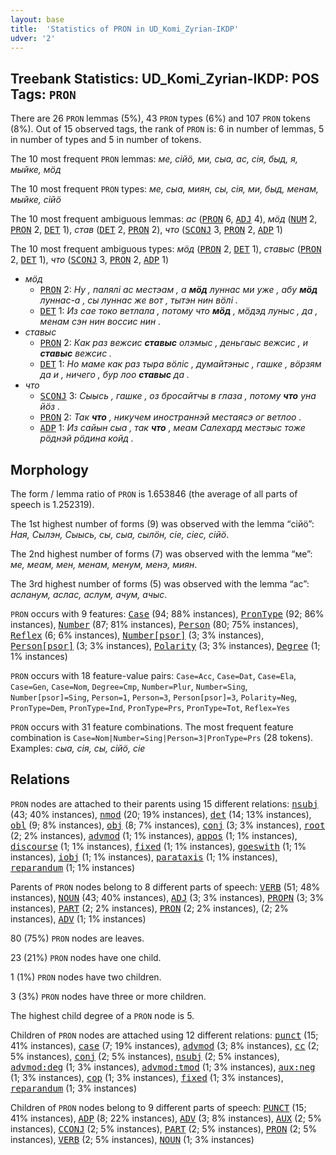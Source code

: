 ```yaml
---
layout: base
title:  'Statistics of PRON in UD_Komi_Zyrian-IKDP'
udver: '2'
---
```


## Treebank Statistics: UD_Komi_Zyrian-IKDP: POS Tags: `PRON`

There are 26 `PRON` lemmas (5%), 43 `PRON` types (6%) and 107 `PRON` tokens (8%).
Out of 15 observed tags, the rank of `PRON` is: 6 in number of lemmas, 5 in number of types and 5 in number of tokens.

The 10 most frequent `PRON` lemmas: <em>ме, сійӧ, ми, сыа, ас, сія, быд, я, мыйке, мӧд</em>

The 10 most frequent `PRON` types:  <em>ме, сыа, миян, сы, сія, ми, быд, менам, мыйке, сійӧ</em>

The 10 most frequent ambiguous lemmas: <em>ас</em> (<tt><a href="kpv_ikdp-pos-PRON.html">PRON</a></tt> 6, <tt><a href="kpv_ikdp-pos-ADJ.html">ADJ</a></tt> 4), <em>мӧд</em> (<tt><a href="kpv_ikdp-pos-NUM.html">NUM</a></tt> 2, <tt><a href="kpv_ikdp-pos-PRON.html">PRON</a></tt> 2, <tt><a href="kpv_ikdp-pos-DET.html">DET</a></tt> 1), <em>став</em> (<tt><a href="kpv_ikdp-pos-DET.html">DET</a></tt> 2, <tt><a href="kpv_ikdp-pos-PRON.html">PRON</a></tt> 2), <em>что</em> (<tt><a href="kpv_ikdp-pos-SCONJ.html">SCONJ</a></tt> 3, <tt><a href="kpv_ikdp-pos-PRON.html">PRON</a></tt> 2, <tt><a href="kpv_ikdp-pos-ADP.html">ADP</a></tt> 1)

The 10 most frequent ambiguous types:  <em>мӧд</em> (<tt><a href="kpv_ikdp-pos-PRON.html">PRON</a></tt> 2, <tt><a href="kpv_ikdp-pos-DET.html">DET</a></tt> 1), <em>ставыс</em> (<tt><a href="kpv_ikdp-pos-PRON.html">PRON</a></tt> 2, <tt><a href="kpv_ikdp-pos-DET.html">DET</a></tt> 1), <em>что</em> (<tt><a href="kpv_ikdp-pos-SCONJ.html">SCONJ</a></tt> 3, <tt><a href="kpv_ikdp-pos-PRON.html">PRON</a></tt> 2, <tt><a href="kpv_ikdp-pos-ADP.html">ADP</a></tt> 1)


* <em>мӧд</em>
  * <tt><a href="kpv_ikdp-pos-PRON.html">PRON</a></tt> 2: <em>Ну , палялі ас местэам , а <b>мӧд</b> луннас ми уже , абу <b>мӧд</b> луннас-а , сы луннас же вот , тытэн нин вӧлі .</em>
  * <tt><a href="kpv_ikdp-pos-DET.html">DET</a></tt> 1: <em>Из сае токо ветлала , потому что <b>мӧд</b> , мӧдэд луныс , да , менам сэн нин воссис нин .</em>
* <em>ставыс</em>
  * <tt><a href="kpv_ikdp-pos-PRON.html">PRON</a></tt> 2: <em>Как раз вежсис <b>ставыс</b> олэмыс , деньгаыс вежсис , и <b>ставыс</b> вежсис .</em>
  * <tt><a href="kpv_ikdp-pos-DET.html">DET</a></tt> 1: <em>Но маме как раз тыра вӧліс , думайтэныс , гашке , вӧрзям да и , ничего , бур лоо <b>ставыс</b> да .</em>
* <em>что</em>
  * <tt><a href="kpv_ikdp-pos-SCONJ.html">SCONJ</a></tt> 3: <em>Сыысь , гашке , оз бросайтчы в глаза , потому <b>что</b> уна йӧз .</em>
  * <tt><a href="kpv_ikdp-pos-PRON.html">PRON</a></tt> 2: <em>Так <b>что</b> , никучем иностраннэй местаясэ ог ветлоо .</em>
  * <tt><a href="kpv_ikdp-pos-ADP.html">ADP</a></tt> 1: <em>Из сайын сыа , так <b>что</b> , меам Салехард местэыс тоже рӧднэй рӧдина койд .</em>

## Morphology

The form / lemma ratio of `PRON` is 1.653846 (the average of all parts of speech is 1.252319).

The 1st highest number of forms (9) was observed with the lemma “сійӧ”: <em>Ная, Сылэн, Сыысь, сы, сыа, сылӧн, сіе, сіес, сійӧ</em>.

The 2nd highest number of forms (7) was observed with the lemma “ме”: <em>ме, меам, мен, менам, менум, менэ, миян</em>.

The 3rd highest number of forms (5) was observed with the lemma “ас”: <em>асланум, аслас, аслум, ачум, ачыс</em>.

`PRON` occurs with 9 features: <tt><a href="kpv_ikdp-feat-Case.html">Case</a></tt> (94; 88% instances), <tt><a href="kpv_ikdp-feat-PronType.html">PronType</a></tt> (92; 86% instances), <tt><a href="kpv_ikdp-feat-Number.html">Number</a></tt> (87; 81% instances), <tt><a href="kpv_ikdp-feat-Person.html">Person</a></tt> (80; 75% instances), <tt><a href="kpv_ikdp-feat-Reflex.html">Reflex</a></tt> (6; 6% instances), <tt><a href="kpv_ikdp-feat-Number-psor.html">Number[psor]</a></tt> (3; 3% instances), <tt><a href="kpv_ikdp-feat-Person-psor.html">Person[psor]</a></tt> (3; 3% instances), <tt><a href="kpv_ikdp-feat-Polarity.html">Polarity</a></tt> (3; 3% instances), <tt><a href="kpv_ikdp-feat-Degree.html">Degree</a></tt> (1; 1% instances)

`PRON` occurs with 18 feature-value pairs: `Case=Acc`, `Case=Dat`, `Case=Ela`, `Case=Gen`, `Case=Nom`, `Degree=Cmp`, `Number=Plur`, `Number=Sing`, `Number[psor]=Sing`, `Person=1`, `Person=3`, `Person[psor]=3`, `Polarity=Neg`, `PronType=Dem`, `PronType=Ind`, `PronType=Prs`, `PronType=Tot`, `Reflex=Yes`

`PRON` occurs with 31 feature combinations.
The most frequent feature combination is `Case=Nom|Number=Sing|Person=3|PronType=Prs` (28 tokens).
Examples: <em>сыа, сія, сы, сійӧ, сіе</em>


## Relations

`PRON` nodes are attached to their parents using 15 different relations: <tt><a href="kpv_ikdp-dep-nsubj.html">nsubj</a></tt> (43; 40% instances), <tt><a href="kpv_ikdp-dep-nmod.html">nmod</a></tt> (20; 19% instances), <tt><a href="kpv_ikdp-dep-det.html">det</a></tt> (14; 13% instances), <tt><a href="kpv_ikdp-dep-obl.html">obl</a></tt> (9; 8% instances), <tt><a href="kpv_ikdp-dep-obj.html">obj</a></tt> (8; 7% instances), <tt><a href="kpv_ikdp-dep-conj.html">conj</a></tt> (3; 3% instances), <tt><a href="kpv_ikdp-dep-root.html">root</a></tt> (2; 2% instances), <tt><a href="kpv_ikdp-dep-advmod.html">advmod</a></tt> (1; 1% instances), <tt><a href="kpv_ikdp-dep-appos.html">appos</a></tt> (1; 1% instances), <tt><a href="kpv_ikdp-dep-discourse.html">discourse</a></tt> (1; 1% instances), <tt><a href="kpv_ikdp-dep-fixed.html">fixed</a></tt> (1; 1% instances), <tt><a href="kpv_ikdp-dep-goeswith.html">goeswith</a></tt> (1; 1% instances), <tt><a href="kpv_ikdp-dep-iobj.html">iobj</a></tt> (1; 1% instances), <tt><a href="kpv_ikdp-dep-parataxis.html">parataxis</a></tt> (1; 1% instances), <tt><a href="kpv_ikdp-dep-reparandum.html">reparandum</a></tt> (1; 1% instances)

Parents of `PRON` nodes belong to 8 different parts of speech: <tt><a href="kpv_ikdp-pos-VERB.html">VERB</a></tt> (51; 48% instances), <tt><a href="kpv_ikdp-pos-NOUN.html">NOUN</a></tt> (43; 40% instances), <tt><a href="kpv_ikdp-pos-ADJ.html">ADJ</a></tt> (3; 3% instances), <tt><a href="kpv_ikdp-pos-PROPN.html">PROPN</a></tt> (3; 3% instances), <tt><a href="kpv_ikdp-pos-PART.html">PART</a></tt> (2; 2% instances), <tt><a href="kpv_ikdp-pos-PRON.html">PRON</a></tt> (2; 2% instances),  (2; 2% instances), <tt><a href="kpv_ikdp-pos-ADV.html">ADV</a></tt> (1; 1% instances)

80 (75%) `PRON` nodes are leaves.

23 (21%) `PRON` nodes have one child.

1 (1%) `PRON` nodes have two children.

3 (3%) `PRON` nodes have three or more children.

The highest child degree of a `PRON` node is 5.

Children of `PRON` nodes are attached using 12 different relations: <tt><a href="kpv_ikdp-dep-punct.html">punct</a></tt> (15; 41% instances), <tt><a href="kpv_ikdp-dep-case.html">case</a></tt> (7; 19% instances), <tt><a href="kpv_ikdp-dep-advmod.html">advmod</a></tt> (3; 8% instances), <tt><a href="kpv_ikdp-dep-cc.html">cc</a></tt> (2; 5% instances), <tt><a href="kpv_ikdp-dep-conj.html">conj</a></tt> (2; 5% instances), <tt><a href="kpv_ikdp-dep-nsubj.html">nsubj</a></tt> (2; 5% instances), <tt><a href="kpv_ikdp-dep-advmod-deg.html">advmod:deg</a></tt> (1; 3% instances), <tt><a href="kpv_ikdp-dep-advmod-tmod.html">advmod:tmod</a></tt> (1; 3% instances), <tt><a href="kpv_ikdp-dep-aux-neg.html">aux:neg</a></tt> (1; 3% instances), <tt><a href="kpv_ikdp-dep-cop.html">cop</a></tt> (1; 3% instances), <tt><a href="kpv_ikdp-dep-fixed.html">fixed</a></tt> (1; 3% instances), <tt><a href="kpv_ikdp-dep-reparandum.html">reparandum</a></tt> (1; 3% instances)

Children of `PRON` nodes belong to 9 different parts of speech: <tt><a href="kpv_ikdp-pos-PUNCT.html">PUNCT</a></tt> (15; 41% instances), <tt><a href="kpv_ikdp-pos-ADP.html">ADP</a></tt> (8; 22% instances), <tt><a href="kpv_ikdp-pos-ADV.html">ADV</a></tt> (3; 8% instances), <tt><a href="kpv_ikdp-pos-AUX.html">AUX</a></tt> (2; 5% instances), <tt><a href="kpv_ikdp-pos-CCONJ.html">CCONJ</a></tt> (2; 5% instances), <tt><a href="kpv_ikdp-pos-PART.html">PART</a></tt> (2; 5% instances), <tt><a href="kpv_ikdp-pos-PRON.html">PRON</a></tt> (2; 5% instances), <tt><a href="kpv_ikdp-pos-VERB.html">VERB</a></tt> (2; 5% instances), <tt><a href="kpv_ikdp-pos-NOUN.html">NOUN</a></tt> (1; 3% instances)

